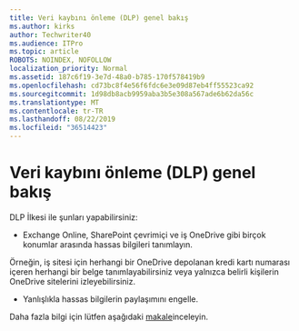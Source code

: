 ```yaml
---
title: Veri kaybını önleme (DLP) genel bakış
ms.author: kirks
author: Techwriter40
ms.audience: ITPro
ms.topic: article
ROBOTS: NOINDEX, NOFOLLOW
localization_priority: Normal
ms.assetid: 187c6f19-3e7d-48a0-b785-170f578419b9
ms.openlocfilehash: cd73bc8f4e56f6fdc6e3e09d87eb4ff55523ca92
ms.sourcegitcommit: 1d98db8acb9959aba3b5e308a567ade6b62da56c
ms.translationtype: MT
ms.contentlocale: tr-TR
ms.lasthandoff: 08/22/2019
ms.locfileid: "36514423"
---
```

# <a name="data-loss-prevention-dlp-overview"></a>Veri kaybını önleme (DLP) genel bakış

DLP İlkesi ile şunları yapabilirsiniz:

- Exchange Online, SharePoint çevrimiçi ve iş OneDrive gibi birçok konumlar arasında hassas bilgileri tanımlayın.


Örneğin, iş sitesi için herhangi bir OneDrive depolanan kredi kartı numarası içeren herhangi bir belge tanımlayabilirsiniz veya yalnızca belirli kişilerin OneDrive sitelerini izleyebilirsiniz.

- Yanlışlıkla hassas bilgilerin paylaşımını engelle.


Daha fazla bilgi için lütfen aşağıdaki [makale](https://docs.microsoft.com/office365/securitycompliance/data-loss-prevention-policies)inceleyin.

